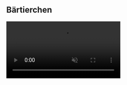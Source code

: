 ## Bärtierchen

<video muted loop data-autoplay data-text="Bärtierchen" >
  <source data-src="assets/baertierchen_cutted.mp4" type="video/mp4">
Your browser does not support the video tag.
</video>
